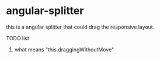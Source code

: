 # angular-splitter
this is a angular splitter that could drag the responsive layout.

TODO list
1. what means "this.draggingWithoutMove"

